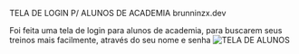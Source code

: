 TELA DE LOGIN P/ ALUNOS DE ACADEMIA brunninzx.dev

Foi feita uma tela de login para alunos de academia, para buscarem seus treinos mais facilmente, através do seu nome e senha 
![TELA DE ALUNOS](https://github.com/brunninzx/ACADEMIA/assets/165111558/a909a85a-2f3a-4dad-8210-fd219874ad74)
